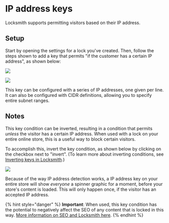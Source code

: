 # IP address keys

Locksmith supports permitting visitors based on their IP address.

## Setup

Start by opening the settings for a lock you've created. Then, follow the steps shown to add a key that permits "if the customer has a certain IP address", as shown below:

![](<../../.gitbook/assets/Screenshot 2025-08-18 at 11.44.42 AM.png>)

![](<../../.gitbook/assets/Screenshot 2025-08-18 at 11.45.56 AM.png>)

This key can be configured with a series of IP addresses, one given per line. It can also be configured with CIDR definitions, allowing you to specify entire subnet ranges.

## Notes

This key condition can be inverted, resulting in a condition that permits _unless_ the visitor has a certain IP address. When used with a lock on your entire online store, this is a useful way to block certain visitors.

To accomplish this, invert the key condition, as shown below by clicking on the checkbox next to "invert". (To learn more about inverting conditions, see [Inverting keys in Locksmith](inverting-conditions-in-locksmith.md).)

![](<../../.gitbook/assets/Screenshot 2025-08-18 at 11.46.23 AM.png>)

Because of the way IP address detection works, a IP address key on your entire store will show _everyone_ a spinner graphic for a moment, before your store's content is loaded. This will only happen once, if the visitor has an accepted IP address.

{% hint style="danger" %}
**Important**: When used, this key condition has the potential to negatively affect the SEO of any content that is locked in this way. [More information on SEO and Locksmith here](../../faqs/more/how-does-locksmith-affect-search-engines-and-seo.md).
{% endhint %}
